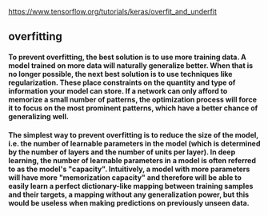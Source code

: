 https://www.tensorflow.org/tutorials/keras/overfit_and_underfit

## overfitting
#### To prevent overfitting, the best solution is to use more training data. A model trained on more data will naturally generalize better. When that is no longer possible, the next best solution is to use techniques like regularization. These place constraints on the quantity and type of information your model can store. If a network can only afford to memorize a small number of patterns, the optimization process will force it to focus on the most prominent patterns, which have a better chance of generalizing well.
#### The simplest way to prevent overfitting is to reduce the size of the model, i.e. the number of learnable parameters in the model (which is determined by the number of layers and the number of units per layer). In deep learning, the number of learnable parameters in a model is often referred to as the model's "capacity". Intuitively, a model with more parameters will have more "memorization capacity" and therefore will be able to easily learn a perfect dictionary-like mapping between training samples and their targets, a mapping without any generalization power, but this would be useless when making predictions on previously unseen data.
